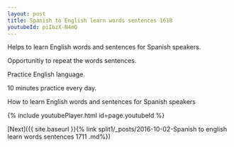 ```yaml
---
layout: post
title: Spanish to English learn words sentences 1618 
youtubeId: piIbzX-N4mQ
---
```

 
 
Helps to learn English words and sentences for Spanish speakers.

Opportunitiy to repeat the words sentences. 

Practice English language. 
 
10 minutes practice every day. 
 
How to learn English words and sentences for Spanish speakers 
 
{% include youtubePlayer.html id=page.youtubeId %}
 
 
[Next]({{ site.baseurl }}{% link  split1/_posts/2016-10-02-Spanish to english learn words sentences 1711 .md%})
 
